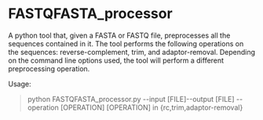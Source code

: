 # FASTQFASTA_processor

A python tool that, given a FASTA or FASTQ file, preprocesses all the sequences contained in it. The tool performs the following operations on the sequences: reverse-complement, trim, and adaptor-removal. 
Depending on the command line options used, the tool will perform a different preprocessing operation.

Usage:
> python FASTQFASTA_processor.py --input [FILE]--output [FILE] --operation [OPERATION]
> [OPERATION] in {rc,trim,adaptor-removal}
